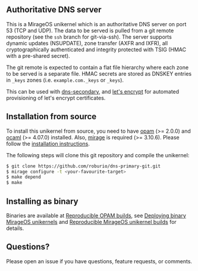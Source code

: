 ## Authoritative DNS server

This is a MirageOS unikernel which is an authoritative DNS server on port 53
(TCP and UDP). The data to be served is pulled from a git remote repository
(see the `ssh` branch for git-via-ssh). The server supports dynamic updates
(NSUPDATE), zone transfer (AXFR and IXFR), all cryptographically authenticated
and integrity protected with TSIG (HMAC with a pre-shared secret).

The git remote is expected to contain a flat file hierarchy where each zone
to be served is a separate file. HMAC secrets are stored as DNSKEY entries
in `_keys` zones (i.e. `example.com._keys` or `_keys`).

This can be used with [dns-secondary](https://github.com/roburio/dns-secondary),
and [let's encrypt](https://github.com/roburio/dns-letsencrypt-secondary) for
automated provisioning of let's encrypt certificates.

## Installation from source

To install this unikernel from source, you need to have
[opam](https://opam.ocaml.org) (>= 2.0.0) and
[ocaml](https://ocaml.org) (>= 4.07.0) installed. Also,
[mirage](https://mirageos.org) is required (>= 3.10.6). Please follow the
[installation instructions](https://mirageos.org/wiki/install).

The following steps will clone this git repository and compile the unikernel:

```bash
$ git clone https://github.com/roburio/dns-primary-git.git
$ mirage configure -t <your-favourite-target>
$ make depend
$ make
```

## Installing as binary

Binaries are available at [Reproducible OPAM
builds](https://builds.robur.coop/), see [Deploying binary MirageOS
unikernels](https://hannes.robur.coop/Posts/Deploy) and [Reproducible MirageOS
unikernel builds](https://hannes.robur.coop/Posts/ReproducibleOPAM) for details.

## Questions?

Please open an issue if you have questions, feature requests, or comments.
